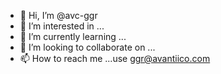 - 👋 Hi, I’m @avc-ggr
- 👀 I’m interested in ...
- 🌱 I’m currently learning ...
- 💞️ I’m looking to collaborate on ...
- 📫 How to reach me ...use ggr@avantiico.com 

<!---
avc-ggr/avc-ggr is a ✨ special ✨ repository because its `README.md` (this file) appears on your GitHub profile.
You can click the Preview link to take a look at your changes.
--->
<!--- As of 2023.08.23, I'm looking for info on solving the centimos v. centavos issue (European Spanish v. Latin American Spanish) with the "Spanish check layout" in Microsoft Dynamics 365 for Finance and Operations\
--->
